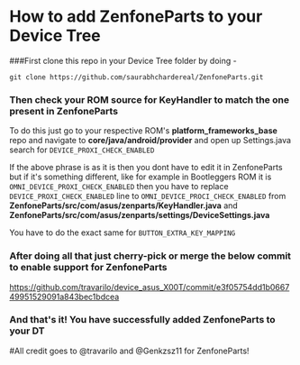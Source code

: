 # How to add ZenfoneParts to your Device Tree

###First clone this repo in your Device Tree folder by doing -

`git clone https://github.com/saurabhchardereal/ZenfoneParts.git`

### Then check your ROM source for KeyHandler to match the one present in ZenfoneParts

To do this just go to your respective ROM's **platform_frameworks_base** repo and navigate to **core/java/android/provider** and open up Settings.java search for `DEVICE_PROXI_CHECK_ENABLED`

If the above phrase is as it is then you dont have to edit it in ZenfoneParts but if it's something different, like for example in Bootleggers ROM it is `OMNI_DEVICE_PROXI_CHECK_ENABLED` then you have to replace `DEVICE_PROXI_CHECK_ENABLED` line to `OMNI_DEVICE_PROCI_CHECK_ENABLED` from **ZenfoneParts/src/com/asus/zenparts/KeyHandler.java** and **ZenfoneParts/src/com/asus/zenparts/settings/DeviceSettings.java**

You have to do the exact same for `BUTTON_EXTRA_KEY_MAPPING`

### After doing all that just cherry-pick or merge the below commit to enable support for ZenfoneParts

https://github.com/travarilo/device_asus_X00T/commit/e3f05754dd1b066749951529091a843bec1bdcea

### And that's it! You have successfully added ZenfoneParts to your DT


#All credit goes to @travarilo and @Genkzsz11 for ZenfoneParts!
